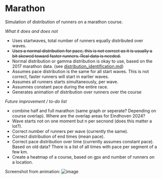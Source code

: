 # Marathon
Simulation of distribution of runners on a marathon course.

_What it does and does not_
- Uses startwaves, total number of runners equally distributed over waves.
- ~~Uses a normal distribution for pace, this is not correct as it is usually a bit skewed toward faster runners. Real data is needed.~~
- Normal distribution or gamma distribution is okay to use, based on the 2017 marathon data. (see [distribution_identification.md](https://github.com/mhurk/marathon/blob/main/distribution_identification.md))
- Assumes pace distribution is the same for all start waves. This is not correct, faster runners will start in earlier waves.
- Assumes all runners starts simultaneously, per wave. 
- Assumnes constant pace during the entire race.
- Generates animation of distribution over runners over the course
 
_Future improvement / to-do list_
- combine half and full marathon (same graph or seperate? Depending on course overlap). Where are the overlap areas for Eindhoven 2024?
- Wave starts not on one moment but n per secnond (does this matter a lot?).
- Correct number of runners per wave (currently the same).
- Correct distribution of end times (mean pace).
- Correct pace distribution over time (currently assumes constant pace). Based on old data? There is a list of all times with pace per segment of a few km.
- Create a heatmap of a course, based on gpx and number of runners on a location.

Screenshot from animation:
![image](https://github.com/user-attachments/assets/a6059428-960b-4ee8-9cd6-e2f3ceae6930)




